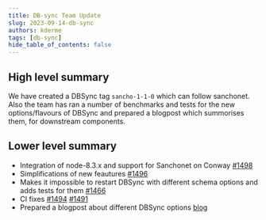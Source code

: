 ```yaml
---
title: DB-sync Team Update
slug: 2023-09-14-db-sync
authors: kderme
tags: [db-sync]
hide_table_of_contents: false
---
```


## High level summary
We have created a DBSync tag `sancho-1-1-0` which can follow sanchonet. Also
the team has ran a number of benchmarks and tests for the new options/flavours of DBSync
and prepared a blogpost which summorises them, for downstream components.

## Lower level summary
- Integration of node-8.3.x and support for Sanchonet on Conway
[#1498](https://github.com/input-output-hk/cardano-db-sync/pull/1498)
- Simplifications of new feautures
[#1496](https://github.com/input-output-hk/cardano-db-sync/pull/1496)
- Makes it impossible to restart DBSync with different schema options and adds
tests for them
[#1466](https://github.com/input-output-hk/cardano-db-sync/pull/1466)
- CI fixes
[#1494](https://github.com/input-output-hk/cardano-db-sync/pull/1494)
[#1491](https://github.com/input-output-hk/cardano-db-sync/pull/1491)
- Prepared a blogpost about different DBSync options
[blog](https://github.com/input-output-hk/cardano-db-sync/blob/blog/blog/blog.pdf)

